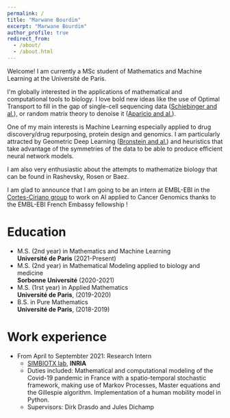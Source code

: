 ```yaml
---
permalink: /
title: "Marwane Bourdim"
excerpt: "Marwane Bourdim"
author_profile: true
redirect_from: 
  - /about/
  - /about.html
---
```


Welcome! I am currently a MSc student of Mathematics and Machine Learning at the Université de Paris. 

I'm globally interested in the applications of mathematical and computational tools to biology. I love bold new ideas like the use of Optimal Transport to fill in the gap of single-cell sequencing data ([Schiebinger and al.](https://www.cell.com/cell/pdf/S0092-8674(19)30039-X.pdf)), or random matrix theory to denoise it ([Aparicio and al.](https://www.sciencedirect.com/science/article/pii/S2666389920300404#!)). 

One of my main interests is Machine Learning especially applied to drug discovery/drug repurposing, protein design and genomics. I am particularly attracted by Geometric Deep Learning ([Bronstein and al.](https://arxiv.org/abs/2104.13478)) and heuristics that take advantage of the symmetries of the data to be able to produce efficient neural network models. 

I am also very enthusiastic about the attempts to mathematize biology that can be found in Rashevsky, Rosen or Baez. 

I am glad to announce that I am going to be an intern at EMBL-EBI in the [Cortes-Ciriano group](https://www.ebi.ac.uk/research-beta/cortes-ciriano/) to work on AI applied to Cancer Genomics thanks to the EMBL-EBI French Embassy fellowship ! 

Education
======
* M.S. (2nd year) in Mathematics and Machine Learning  
**Université de Paris** (2021-Present)
* M.S. (2nd year) in Mathematical Modeling applied to biology and medicine  
**Sorbonne Université** (2020-2021)
* M.S. (1rst year) in Applied Mathematics  
**Université de Paris**, (2019-2020)
* B.S. in Pure Mathematics  
**Université de Paris**, (2018-2019)

Work experience
======
* From April to Septembter 2021: Research Intern
  * [SIMBIOTX lab](https://team.inria.fr/simbiotx/), **INRIA**
  * Duties included: Mathematical and computational modeling of the Covid-19 pandemic in France with a spatio-temporal stochastic framework, making use of Markov Processes, Master equations and the Gillespie algorithm. Implementation of a human mobility model in Python.
  * Supervisors: Dirk Drasdo and Jules Dichamp

